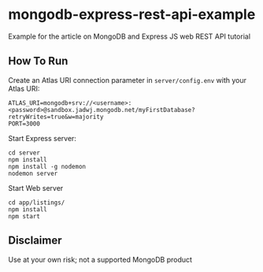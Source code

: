 # mongodb-express-rest-api-example
Example for the article on MongoDB and Express JS web REST API tutorial

## How To Run
Create an Atlas URI connection parameter in `server/config.env` with your Atlas URI:
```
ATLAS_URI=mongodb+srv://<username>:<password>@sandbox.jadwj.mongodb.net/myFirstDatabase?retryWrites=true&w=majority
PORT=3000
```

Start Express server:
```
cd server
npm install
npm install -g nodemon
nodemon server
```

Start Web server
```
cd app/listings/
npm install
npm start
```

## Disclaimer

Use at your own risk; not a supported MongoDB product
